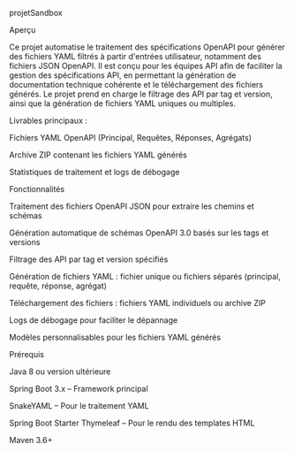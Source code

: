 projetSandbox

Aperçu

Ce projet automatise le traitement des spécifications OpenAPI pour générer des fichiers YAML filtrés à partir d'entrées utilisateur, notamment des fichiers JSON OpenAPI. Il est conçu pour les équipes API afin de faciliter la gestion des spécifications API, en permettant la génération de documentation technique cohérente et le téléchargement des fichiers générés. Le projet prend en charge le filtrage des API par tag et version, ainsi que la génération de fichiers YAML uniques ou multiples.

Livrables principaux :





Fichiers YAML OpenAPI (Principal, Requêtes, Réponses, Agrégats)



Archive ZIP contenant les fichiers YAML générés



Statistiques de traitement et logs de débogage



Fonctionnalités





Traitement des fichiers OpenAPI JSON pour extraire les chemins et schémas



Génération automatique de schémas OpenAPI 3.0 basés sur les tags et versions



Filtrage des API par tag et version spécifiés



Génération de fichiers YAML : fichier unique ou fichiers séparés (principal, requête, réponse, agrégat)



Téléchargement des fichiers : fichiers YAML individuels ou archive ZIP



Logs de débogage pour faciliter le dépannage



Modèles personnalisables pour les fichiers YAML générés



Prérequis





Java 8 ou version ultérieure



Spring Boot 3.x – Framework principal



SnakeYAML – Pour le traitement YAML



Spring Boot Starter Thymeleaf – Pour le rendu des templates HTML



Maven 3.6+
